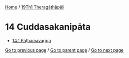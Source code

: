 
[Home](/) / [19Th1 Theragāthāpāḷi](/tipitaka/19Th1.md)

# 14 Cuddasakanipāta

* [14.1 Paṭhamavagga](/tipitaka/19Th1/14/14.1.md)

[Go to previous page](/tipitaka/19Th1/13/13.1/13.1.1.md) / [Go to parent page](/tipitaka/19Th1/0.md) / [Go to next page](/tipitaka/19Th1/14/14.1.md)


